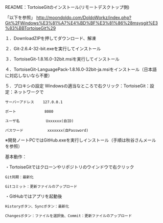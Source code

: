 README：TortoiseGitのインストール(リモートデスクトップ側)

「以下を参照」
http://moondoldo.com/DoldoWorkz/index.php?Git%2FWindows%E3%81%A7%E4%BD%BF%E3%81%86%28msysgit%E3%83%BBTortoiseGit%29

１．DownloadZIPを押してダウンロード、解凍

２．Git-2.6.4-32-bit.exeを実行してインストール

３．TortoiseGit-1.8.16.0-32bit.msiを実行してインストール

４．TortoiseGit-LanguagePack-1.8.16.0-32bit-ja.msiをインストール（日本語に対応しないなら不要）

５．プロキシの設定	Windowsの適当なところで右クリック：TortoiseGit：設定：ネットワークで

	サーバーアドレス	127.0.0.1

	ポート				8080

	ユーザ名			Uxxxxxx(自ID)

	パスワード			xxxxxxx(自Password)


※開発ノートPCではGitHub.exeを実行しインストール（手順は秋谷さんメールを参照）


基本動作：

・TortoiseGitではクローンやリポジトリのウインドウで右クリック

	Git同期：最新化

	Gitコミット：更新ファイルのアップロード


・GitHubではアプリを起動後

	Historyボタン、Syncボタン：最新化

	Changesボタン：ファイルを選択後、Commit：更新ファイルのアップロード

